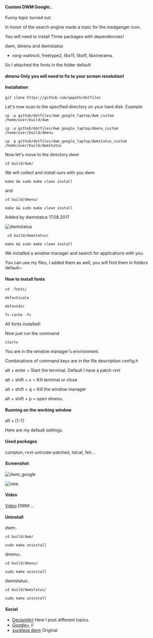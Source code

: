 #### Custom DWM Google:.

Funny topic turned out.

In honor of the search engine made a topic for the medganger icon.

You will need to install Three packages with dependencies!

dwm, dmenu and dwmstatus

* xorg-xsetroot, freetype2, libx11, libxft, libxinerama.

So I attached the fonts in the folder default

#### dmenu Only you will need to fix to your screen resolution!

#### Installation
```git clone https://github.com/appath/dotfiles```

Let's now scan to the specified directory on your hard disk. Example

```cp -p github/dotfiles/dwm_google_laptop/dwm_custom /home/user/build/dwm```

```cp -p github/dotfiles/dwm_google_laptop/dmenu_custom /home/user/build/dmenu```

```cp -p github/dotfiles/dwm_google_laptop/dwmstatus_custom /home/user/build/dwmstatus```

Now let's move to the directory dwm

```cd build/dwm/```

We will collect and install ours with you dwm

```make && sudo make clean install```

and

```cd build/dmenu/```

```make && sudo make clean install```

Added by dwmstatus 17.08.2017

![dwmstatus](https://github.com/appath/dotfiles/blob/master/dwm_google_laptop/dwmstatus.jpg)

``` cd build/dwmstatus/```

```make && sudo make clean install```

We installed a window manager and search for applications with you.

You can use my files, I added them as well, you will find them in folders default~

#### How to install fonts

```cd .fonts/```

```mkfontscale```

```mkfontdir```

```fc-cache -fv```

All fonts installed!

Now just run the command

```startx```

You are in the window manager's environment.

Combinations of command keys are in the file description config.h

alt + enter = Start the terminal. Default I have a patch rxvt

alt + shift + c = Kill terminal or close

alt + shift + q = Kill the window manager

alt + shift + p = open dmenu.

#### Running on the working window

alt + [1-7]

Here are my default settings.

#### Used packages

compton, rxvt-unicode-patched, lolcat, feh...

#### Screenshot
![dwm_google](https://github.com/appath/dotfiles/blob/master/dwm_google_laptop/dwm_custom.png)

![new](https://github.com/appath/dotfiles/blob/master/dwm_google_laptop/20_35_35.png)

#### Video 

[Video](https://www.youtube.com/watch?v=EdVIyxMQKbU&list=PLAnEtbrIByeoElbex0q5Y1mRd8cRrseuj&index=3) DWM:...

#### Uninstall

dwm:.

```cd build/dwm/```

```sudo make uninstall```

dmenu:.

```cd build/dmenu/```

```sudo make uninstall```

dwmstatus:.

```cd build/dwmstatus/```

```sudo make uninstall```

#### Social

* [DeviantArt](http://boris241.deviantart.com/) Here I post different topics.
* [Google+](https://plus.google.com/u/0/106782122945207734872) //
* [suckless dwm](http://suckless.org/) Original
